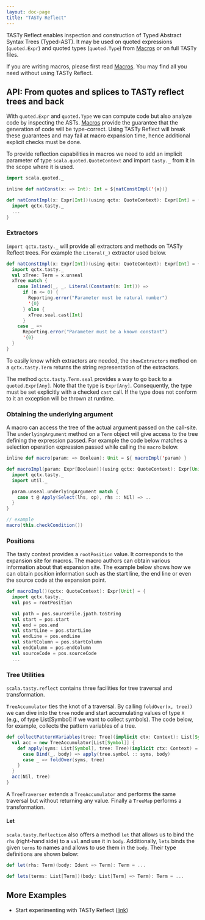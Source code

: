 ```yaml
---
layout: doc-page
title: "TASTy Reflect"
---
```


TASTy Reflect enables inspection and construction of Typed Abstract Syntax Trees
(Typed-AST). It may be used on quoted expressions (`quoted.Expr`) and quoted
types (`quoted.Type`) from [Macros](./macros.md) or on full TASTy files.

If you are writing macros, please first read [Macros](./macros.md).
You may find all you need without using TASTy Reflect.


## API: From quotes and splices to TASTy reflect trees and back

With `quoted.Expr` and `quoted.Type` we can compute code but also analyze code
by inspecting the ASTs. [Macros](./macros.md) provide the guarantee that the
generation of code will be type-correct. Using TASTy Reflect will break these
guarantees and may fail at macro expansion time, hence additional explicit
checks must be done.

To provide reflection capabilities in macros we need to add an implicit
parameter of type `scala.quoted.QuoteContext` and import `tasty._` from it in
the scope where it is used.

```scala
import scala.quoted._

inline def natConst(x: => Int): Int = ${natConstImpl('{x})}

def natConstImpl(x: Expr[Int])(using qctx: QuoteContext): Expr[Int] = {
  import qctx.tasty._
  ...
}
```

### Extractors

`import qctx.tasty._` will provide all extractors and methods on TASTy Reflect
trees. For example the `Literal(_)` extractor used below.

```scala
def natConstImpl(x: Expr[Int])(using qctx: QuoteContext): Expr[Int] = {
  import qctx.tasty._
  val xTree: Term = x.unseal
  xTree match {
    case Inlined(_, _, Literal(Constant(n: Int))) =>
      if (n <= 0) {
        Reporting.error("Parameter must be natural number")
        '{0}
      } else {
        xTree.seal.cast[Int]
      }
    case _ =>
      Reporting.error("Parameter must be a known constant")
      '{0}
  }
}
```

To easily know which extractors are needed, the `showExtractors` method on a
`qctx.tasty.Term` returns the string representation of the extractors.

The method `qctx.tasty.Term.seal` provides a way to go back to a
`quoted.Expr[Any]`. Note that the type is `Expr[Any]`. Consequently, the type
must be set explicitly with a checked `cast` call. If the type does not conform
to it an exception will be thrown at runtime.

### Obtaining the underlying argument

A macro can access the tree of the actual argument passed on the call-site. The
`underlyingArgument` method on a `Term` object will give access to the tree
defining the expression passed. For example the code below matches a selection
operation expression passed while calling the `macro` below.

```scala
inline def macro(param: => Boolean): Unit = ${ macroImpl('param) }

def macroImpl(param: Expr[Boolean])(using qctx: QuoteContext): Expr[Unit] = {
  import qctx.tasty._
  import util._

  param.unseal.underlyingArgument match {
    case t @ Apply(Select(lhs, op), rhs :: Nil) => ..
  }
}

// example
macro(this.checkCondition())
```

### Positions

The tasty context provides a `rootPosition` value. It corresponds to
the expansion site for macros. The macro authors can obtain various information about that
expansion site. The example below shows how we can obtain position information
such as the start line, the end line or even the source code at the expansion
point.

```scala
def macroImpl()(qctx: QuoteContext): Expr[Unit] = {
  import qctx.tasty._
  val pos = rootPosition

  val path = pos.sourceFile.jpath.toString
  val start = pos.start
  val end = pos.end
  val startLine = pos.startLine
  val endLine = pos.endLine
  val startColumn = pos.startColumn
  val endColumn = pos.endColumn
  val sourceCode = pos.sourceCode
  ...
```

### Tree Utilities

`scala.tasty.reflect` contains three facilities for tree traversal and
transformation.

`TreeAccumulator` ties the knot of a traversal. By calling `foldOver(x, tree))`
we can dive into the `tree` node and start accumulating values of type `X` (e.g.,
of type List[Symbol] if we want to collect symbols). The code below, for
example, collects the pattern variables of a tree.

```scala
def collectPatternVariables(tree: Tree)(implicit ctx: Context): List[Symbol] = {
  val acc = new TreeAccumulator[List[Symbol]] {
    def apply(syms: List[Symbol], tree: Tree)(implicit ctx: Context) = tree match {
      case Bind(_, body) => apply(tree.symbol :: syms, body)
      case _ => foldOver(syms, tree)
    }
  }
  acc(Nil, tree)
}
```

A `TreeTraverser` extends a `TreeAccumulator` and performs the same traversal
but without returning any value. Finally a `TreeMap` performs a transformation.

#### Let

`scala.tasty.Reflection` also offers a method `let` that allows us
to bind the `rhs` (right-hand side) to a `val` and use it in `body`. Additionally, `lets` binds
the given `terms` to names and allows to use them in the `body`. Their type definitions
are shown below:

```scala
def let(rhs: Term)(body: Ident => Term): Term = ...

def lets(terms: List[Term])(body: List[Term] => Term): Term = ...
```

## More Examples

* Start experimenting with TASTy Reflect ([link](https://github.com/nicolasstucki/tasty-reflection-exercise))

